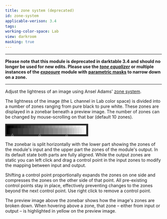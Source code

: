 ```yaml
---
title: zone system (deprecated)
id: zone-system
applicable-verison: 3.4
tags: 
working-color-space: Lab 
view: darkroom
masking: true
---
```


---

**Please note that this module is deprecated in darktable 3.4 and should no longer be used for new edits. Please use the [_tone equalizer_](./tone-equalizer.md) or multiple instances of the [_exposure_](./exposure.md) module with [parametric masks](../../darkroom/masking-and-blending/masks/parametric.md) to narrow down on a zone.**

---

Adjust the lightness of an image using Ansel Adams' [zone system](https://en.wikipedia.org/wiki/Zone_System).

The lightness of the image (the L channel in Lab color space) is divided into a number of zones ranging from pure black to pure white. These zones are displayed in a zonebar beneath a preview image. The number of zones can be changed by mouse-scrolling on that bar (default 10 zones).

![zone-system](./zone-system/zone-system.png#w33)

The zonebar is split horizontally with the lower part showing the zones of the module's input and the upper part the zones of the module's output. In its default state both parts are fully aligned. While the output zones are static you can left click and drag a control point in the input zones to modify the mapping between input and output. 

Shifting a control point proportionally expands the zones on one side and compresses the zones on the other side of that point. All pre-existing control points stay in place, effectively preventing changes to the zones beyond the next control point. Use right click to remove a control point. 

The preview image above the zonebar shows how the image's zones are broken down. When hovering above a zone, that zone – either from input or output – is highlighted in yellow on the preview image.
